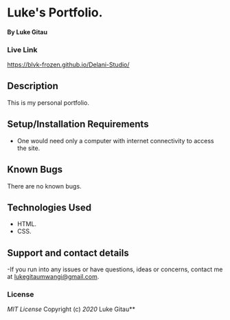 # Luke's Portfolio.
#### By Luke Gitau
### Live Link
https://blvk-frozen.github.io/Delani-Studio/
## Description
This is my personal portfolio.
## Setup/Installation Requirements
- One would need only a computer with internet connectivity to access the site. 
## Known Bugs
There are no known bugs.
## Technologies Used
- HTML.
- CSS.
## Support and contact details
-If you run into any issues or have questions, ideas or concerns, contact me at lukegitaumwangi@gmail.com.
### License
*MIT License*
Copyright (c) *2020* Luke Gitau**
